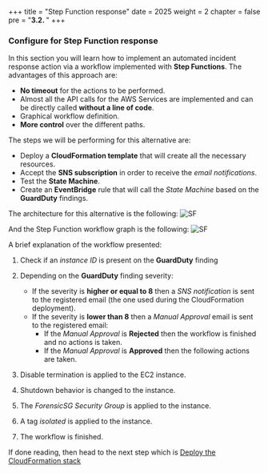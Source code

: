 +++
title = "Step Function response"
date = 2025
weight = 2
chapter = false
pre = "<b>3.2. </b>"
+++

### Configure for Step Function response

In this section you will learn how to implement an automated incident response action via a workflow implemented with **Step Functions**. The advantages of this approach are:
   - **No timeout** for the actions to be performed.
   - Almost all the API calls for the AWS Services are implemented and can be directly called **without a line of code**.
   - Graphical workflow definition.
   - **More control** over the different paths.

The steps we will be performing for this alternative are:
   - Deploy a **CloudFormation template** that will create all the necessary resources.
   - Accept the **SNS subscription** in order to receive the _email notifications_.
   - Test the **State Machine**.
   - Create an **EventBridge** rule that will call the _State Machine_ based on the **GuardDuty** findings.

The architecture for this alternative is the following:
   ![SF](../../images/1/Workshop_Step_Function.jpg?width=90pc)

And the Step Function workflow graph is the following:
   ![SF](../../images/1/Step_Functions_workflow.png)

A brief explanation of the workflow presented:

1. Check if an _instance ID_ is present on the **GuardDuty** finding
2. Depending on the **GuardDuty** finding severity:

   - If the severity is **higher or equal to 8** then a _SNS notification_ is sent to the registered email (the one used during the CloudFormation deployment).
   - If the severity is **lower than 8** then a _Manual Approval_ email is sent to the registered email:
      - If the _Manual Approval_ is **Rejected** then the workflow is finished and no actions is taken.
      - If the _Manual Approval_ is **Approved** then the following actions are taken.

3. Disable termination is applied to the EC2 instance.
4. Shutdown behavior is changed to the instance.
5. The _ForensicSG Security Group_ is applied to the instance.
6. A tag _isolated_ is applied to the instance.
7. The workflow is finished.

If done reading, then head to the next step which is [Deploy the CloudFormation stack](3.2.1-Deploy-the-CloudFormation-stack)